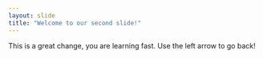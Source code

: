 ```yaml
---
layout: slide
title: "Welcome to our second slide!"
---
```

This is a great change, you are learning fast.
Use the left arrow to go back!
